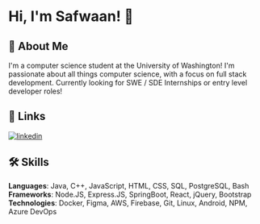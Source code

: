 # Hi, I'm Safwaan! 👋

## 🚀 About Me
I'm a computer science student at the University of Washington! I'm passionate about all things computer science, with a focus on full stack development. 
Currently looking for SWE / SDE Internships or entry level developer roles!
## 🔗 Links
[![linkedin](https://img.shields.io/badge/linkedin-0A66C2?style=for-the-badge&logo=linkedin&logoColor=white)](https://www.linkedin.com/in/safwaan-taher/)

## 🛠 Skills
**Languages**: Java, C++, JavaScript, HTML, CSS, SQL, PostgreSQL, Bash
**Frameworks**: Node.JS, Express.JS, SpringBoot, React, jQuery, Bootstrap
**Technologies**: Docker, Figma, AWS, Firebase, Git, Linux, Android, NPM, Azure DevOps

